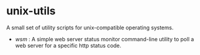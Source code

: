 # unix-utils

A small set of utility scripts for unix-compatible operating systems.

 - _wsm_ : A simple web server status monitor command-line utility to poll a web server for a specific http status code.
